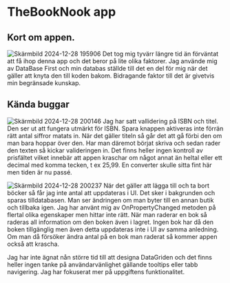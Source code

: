# TheBookNook app

## Kort om appen.
![Skärmbild 2024-12-28 195906](https://github.com/user-attachments/assets/c3cd1193-0fd8-4795-adb5-743a54c632bd)
Det tog mig tyvärr längre tid än förväntat att få ihop denna app och det beror på lite olika faktorer. Jag använde mig av DataBase First och min databas ställde till det en del för mig när det gäller att knyta den till koden bakom. Bidragande faktor till det är givetvis min begränsade kunskap. 

## Kända buggar
![Skärmbild 2024-12-28 200146](https://github.com/user-attachments/assets/e82d610c-8413-46fc-99a3-8e10577d7781)
Jag har satt vallidering på ISBN och titel. Den ser ut att fungera utmärkt för ISBN. Spara knappen aktiveras inte förrän rätt antal siffror matats in. När det gäller titeln så går det att gå förbi den om man bara hoppar över den. Har man däremot börjat skriva och sedan rader den texten så kickar valideringen in. Det finns heller ingen kontroll av prisfältet vilket innebär att appen kraschar om något annat än heltal eller ett decimal med komma tecken, t ex 25,99. En converter skulle sitta fint här men tiden är nu passé.

![Skärmbild 2024-12-28 200237](https://github.com/user-attachments/assets/7cc4f693-0dbb-4690-bfb6-21fb3fc8e997)
När det gäller att lägga till och ta bort böcker så får jag inte antal att uppdateras i UI. Det sker i bakgrunden och sparas tilldatabasen. Man ser ändringen om man byter till en annan butik och tillbaka igen. Jag har använt mig av OnPropertyChanged metoden på flertal olika egenskaper men hittar inte rätt. När man raderar en bok så raderas all information om den boken även i lagret. Ingen bok har då den boken tillgänglig men även detta uppdateras inte i UI av samma anledning. Om man då försöker ändra antal på en bok man raderat så kommer appen också att krascha.

Jag har inte ägnat nån större tid till att designa DataGriden och det finns heller ingen tanke på användarvänlighet gällande tooltips eller tabb navigering. Jag har fokuserat mer på uppgiftens funktionalitet.
